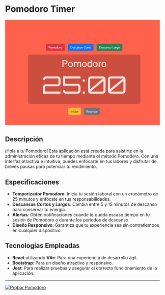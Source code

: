 # Pomodoro Timer

![Timer Pomodoro](pomodoro.png)

## Descripción

¡Hola a tu Pomodoro! Esta aplicación está creada para asistirte en la administración eficaz de tu tiempo mediante el método Pomodoro. Con una interfaz atractiva e intuitiva, puedes enfocarte en tus labores y disfrutar de breves pausas para potenciar tu rendimiento.

## Especificaciones

- **Temporizador Pomodoro**: Inicia tu sesión laboral con un cronómetro de 25 minutos y enfócate en tus responsabilidades.
- **Descansos Cortos y Largos**: Cambia entre 5 y 15 minutos de descanso para conservar tu energía.
- **Alertas**: Obtén notificaciones cuando te queda escaso tiempo en tu sesión de Pomodoro o durante los periodos de descanso.
- **Diseño Responsivo**: Garantiza que tu experiencia sea sin contratiempos en cualquier dispositivo.

## Tecnologías Empleadas

- **React** utilizando **Vite**: Para una experiencia de desarrollo ágil.
- **Bootstrap**: Para un diseño atractivo y responsivo.
- **Jest**: Para realizar pruebas y asegurar el correcto funcionamiento de la aplicación.

---

[![Probar Pomodoro](https://img.shields.io/badge/Probar%20Pomodoro-brightgreen)](https://pomodorotime-two.vercel.app/)
